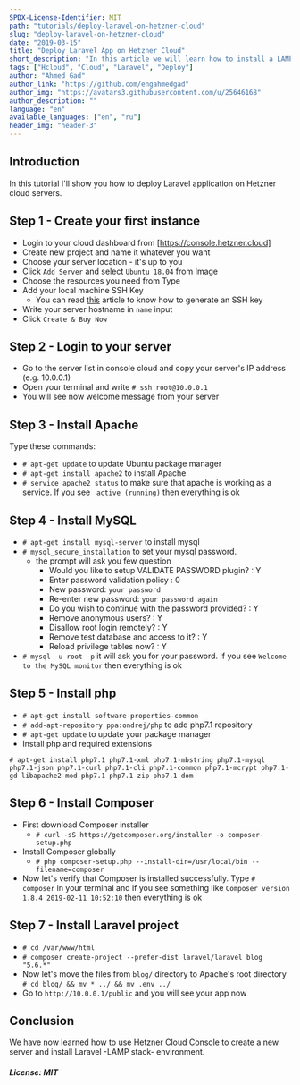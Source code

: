 ```yaml
---
SPDX-License-Identifier: MIT
path: "tutorials/deploy-laravel-on-hetzner-cloud"
slug: "deploy-laravel-on-hetzner-cloud"
date: "2019-03-15"
title: "Deploy Laravel App on Hetzner Cloud"
short_description: "In this article we will learn how to install a LAMP stack on a Hetzner cloud server and deploy a Laravel app on it."
tags: ["Hcloud", "Cloud", "Laravel", "Deploy"]
author: "Ahmed Gad"
author_link: "https://github.com/engahmedgad"
author_img: "https://avatars3.githubusercontent.com/u/25646168"
author_description: ""
language: "en"
available_languages: ["en", "ru"]
header_img: "header-3"
---
```



## Introduction

In this tutorial I'll show you how to deploy Laravel application on Hetzner cloud servers.

## Step 1 - Create your first instance

* Login to your cloud dashboard from [https://console.hetzner.cloud]
* Create new project and name it whatever you want
* Choose your server location - it's up to you
* Click `Add Server` and select `Ubuntu 18.04` from Image
* Choose the resources you need from Type
* Add your local machine SSH Key
    * You can read [this](https://help.github.com/en/enterprise/2.16/user/articles/generating-a-new-ssh-key-and-adding-it-to-the-ssh-agent) article to know how to generate an SSH key
* Write your server hostname in `name` input
* Click `Create & Buy Now`
 
## Step 2 - Login to your server

* Go to the server list in console cloud and copy your server's IP address (e.g. 10.0.0.1)
* Open your terminal and write `# ssh root@10.0.0.1`
* You will see now welcome message from your server

## Step 3 - Install Apache

Type these commands: 
* `# apt-get update` to update Ubuntu package manager
* `# apt-get install apache2` to install Apache 
* `# service apache2 status` to make sure that apache is working as a service. If you see ` active (running)` then everything is ok

## Step 4 - Install MySQL

* `# apt-get install mysql-server` to install mysql
* `# mysql_secure_installation` to set your mysql password.
    * the prompt will ask you few question 
        * Would you like to setup VALIDATE PASSWORD plugin? : Y
        * Enter password validation policy : 0
        * New password: `your password`
        * Re-enter new password: `your password again`
        * Do you wish to continue with the password provided? : Y
        * Remove anonymous users? : Y
        * Disallow root login remotely? : Y
        * Remove test database and access to it? : Y
        * Reload privilege tables now? : Y     
* `# mysql -u root -p` it will ask you for your password. If you see `Welcome to the MySQL monitor` then everything is ok

## Step 5 - Install php

* `# apt-get install software-properties-common`
* `# add-apt-repository ppa:ondrej/php` to add php7.1 repository
* `# apt-get update` to update your package manager
* Install php and required extensions
```
# apt-get install php7.1 php7.1-xml php7.1-mbstring php7.1-mysql php7.1-json php7.1-curl php7.1-cli php7.1-common php7.1-mcrypt php7.1-gd libapache2-mod-php7.1 php7.1-zip php7.1-dom
```

## Step 6 - Install Composer

* First download Composer installer
    * `# curl -sS https://getcomposer.org/installer -o composer-setup.php`
* Install Composer globally
    * `# php composer-setup.php --install-dir=/usr/local/bin --filename=composer`
* Now let's verify that Composer is installed successfully. Type `# composer` in your terminal and if you see something like `Composer version 1.8.4 2019-02-11 10:52:10` then everything is ok

## Step 7 - Install Laravel project

* `# cd /var/www/html`
* `# composer create-project --prefer-dist laravel/laravel blog "5.6.*"`
* Now let's move the files from `blog/` directory to Apache's root directory `# cd blog/ && mv * ../ && mv .env ../`
* Go to `http://10.0.0.1/public` and you will see your app now

## Conclusion

We have now learned how to use Hetzner Cloud Console to create a new server and install Laravel -LAMP stack- environment.

##### License: MIT

<!---

Contributors's Certificate of Origin

By making a contribution to this project, I certify that:

(a) The contribution was created in whole or in part by me and I have

    the right to submit it under the license indicated in the file; or

(b) The contribution is based upon previous work that, to the best of my

    knowledge, is covered under an appropriate license and I have the

    right under that license to submit that work with modifications,

    whether created in whole or in part by me, under the same license

    (unless I am permitted to submit under a different license), as

    indicated in the file; or

(c) The contribution was provided directly to me by some other person

    who certified (a), (b) or (c) and I have not modified it.

(d) I understand and agree that this project and the contribution are

    public and that a record of the contribution (including all personal

    information I submit with it, including my sign-off) is maintained

    indefinitely and may be redistributed consistent with this project

    or the license(s) involved.

Signed-off-by: [Ahmed Gad eng.ahmedmgad@gmail.com ]

-->
